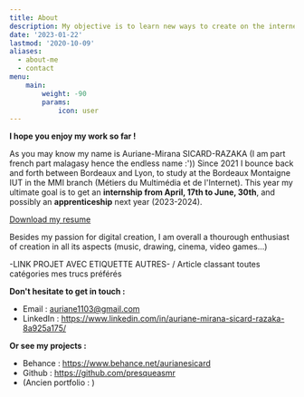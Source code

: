 ```yaml
---
title: About
description: My objective is to learn new ways to create on the internetevery day. 
date: '2023-01-22'
lastmod: '2020-10-09'
aliases:
  - about-me
  - contact
menu:
    main: 
        weight: -90
        params:
            icon: user
---
```



**I hope you enjoy my work so far !**

As you may know my name is Auriane-Mirana SICARD-RAZAKA (I am part french part malagasy hence the endless name :'))
Since 2021 I bounce back and forth between Bordeaux and Lyon, to study at the Bordeaux Montaigne IUT in the MMI branch (Métiers du Multimédia et de l'Internet). This year my ultimate goal is to get an **internship from April, 17th to June, 30th**, and possibly an **apprenticeship** next year (2023-2024). 

[Download my resume](CV.pdf)

Besides my passion for digital creation, I am overall a thourough enthusiast of creation in all its aspects (music, drawing, cinema, video games...)

-LINK PROJET AVEC ETIQUETTE AUTRES- / Article classant toutes catégories mes trucs préférés

**Don't hesitate to get in touch  :**

* Email : auriane1103@gmail.com
* LinkedIn : https://www.linkedin.com/in/auriane-mirana-sicard-razaka-8a925a175/

**Or see my projects :**

* Behance : https://www.behance.net/aurianesicard
* Github : https://github.com/presqueasmr
* (Ancien portfolio : )
